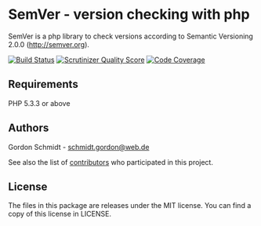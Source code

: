 SemVer - version checking with php
==================================

SemVer is a php library to check versions according to Semantic Versioning 2.0.0 (http://semver.org).

[![Build Status](https://secure.travis-ci.org/PackageHub/SemVer.png?branch=master)](http://travis-ci.org/PackageHub/SemVer)
[![Scrutinizer Quality Score](https://scrutinizer-ci.com/g/PackageHub/SemVer/badges/quality-score.png?s=38e4c5dd8c4eb6fc189fc2e939aeb375effb0db8)](https://scrutinizer-ci.com/g/PackageHub/SemVer/)
[![Code Coverage](https://scrutinizer-ci.com/g/PackageHub/SemVer/badges/coverage.png?s=7a8ff91fc37a6063165fc494d6e5b825ad96836c)](https://scrutinizer-ci.com/g/PackageHub/SemVer/)

Requirements
------------

PHP 5.3.3 or above

Authors
-------

Gordon Schmidt - <schmidt.gordon@web.de><br />

See also the list of [contributors](https://github.com/PackageHub/SemVer/contributors) who participated in this project.

License
-------

The files in this package are releases under the MIT license.
You can find a copy of this license in LICENSE.

